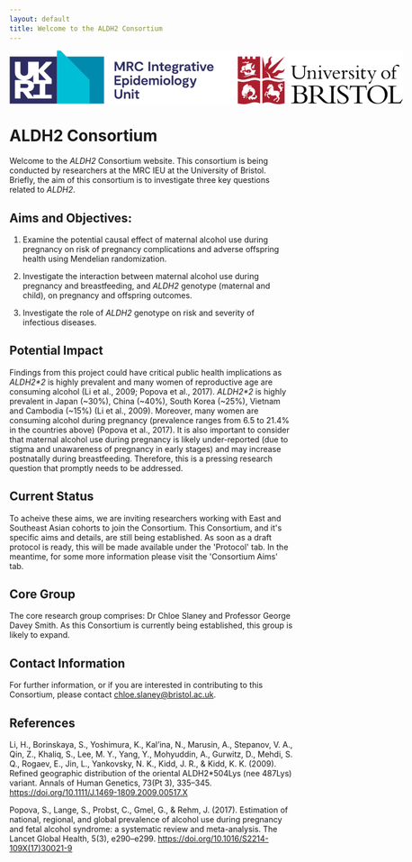 ```yaml
---
layout: default
title: Welcome to the ALDH2 Consortium
---
```



<img src="/assets/MRCIEU_logo.png.svg" alt="ALDH2 Consortium Logo" style="max-width: 700px; display: block; margin: 0 auto;">

# ALDH2 Consortium
Welcome to the *ALDH2* Consortium website. This consortium is being conducted by researchers at the MRC IEU at the University of Bristol. Briefly, the aim of this consortium is to investigate three key questions related to *ALDH2*.

## Aims and Objectives:
1. Examine the potential causal effect of maternal alcohol use during pregnancy on risk of pregnancy complications and adverse offspring health using Mendelian randomization. 

2. Investigate the interaction between maternal alcohol use during pregnancy and breastfeeding, and *ALDH2* genotype (maternal and child), on pregnancy and offspring outcomes. 

3. Investigate the role of *ALDH2* genotype on risk and severity of infectious diseases.

## Potential Impact
Findings from this project could have critical public health implications as *ALDH2\*2* is highly prevalent and many women of reproductive age are consuming alcohol (Li et al., 2009; Popova et al., 2017). *ALDH2\*2* is highly prevalent in Japan (~30%), China (~40%), South Korea (~25%), Vietnam and Cambodia (~15%) (Li et al., 2009). Moreover, many women are consuming alcohol during pregnancy (prevalence ranges from 6.5 to 21.4% in the countries above) (Popova et al., 2017). It is also important to consider that maternal alcohol use during pregnancy is likely under-reported (due to stigma and unawareness of pregnancy in early stages) and may increase postnatally during breastfeeding. Therefore, this is a pressing research question that promptly needs to be addressed.

## Current Status
To acheive these aims, we are inviting researchers working with East and Southeast Asian cohorts to join the Consortium. This Consortium, and it's specific aims and details, are still being established. As soon as a draft protocol is ready, this will be made available under the 'Protocol' tab. In the meantime, for some more information please visit the 'Consortium Aims' tab.

## Core Group
The core research group comprises: Dr Chloe Slaney and Professor George Davey Smith. As this Consortium is currently being established, this group is likely to expand.

## Contact Information
For further information, or if you are interested in contributing to this Consortium, please contact chloe.slaney@bristol.ac.uk.

## References
Li, H., Borinskaya, S., Yoshimura, K., Kal’ina, N., Marusin, A., Stepanov, V. A., Qin, Z., Khaliq, S., Lee, M. Y., Yang, Y., Mohyuddin, A., Gurwitz, D., Mehdi, S. Q., Rogaev, E., Jin, L., Yankovsky, N. K., Kidd, J. R., & Kidd, K. K. (2009). Refined geographic distribution of the oriental ALDH2*504Lys (nee 487Lys) variant. Annals of Human Genetics, 73(Pt 3), 335–345. https://doi.org/10.1111/J.1469-1809.2009.00517.X

Popova, S., Lange, S., Probst, C., Gmel, G., & Rehm, J. (2017). Estimation of national, regional, and global prevalence of alcohol use during pregnancy and fetal alcohol syndrome: a systematic review and meta-analysis. The Lancet Global Health, 5(3), e290–e299. https://doi.org/10.1016/S2214-109X(17)30021-9
